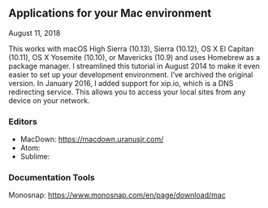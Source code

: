 ## Applications for your Mac environment
August 11, 2018

This works with macOS High Sierra (10.13), Sierra (10.12), OS X El Capitan (10.11), OS X Yosemite (10.10), or Mavericks (10.9) and uses Homebrew as a package manager. I streamlined this tutorial in August 2014 to make it even easier to set up your development environment. I’ve archived the original version. In January 2016, I added support for xip.io, which is a DNS redirecting service. This allows you to access your local sites from any device on your network.

### Editors
- MacDown: https://macdown.uranusjr.com/ 
- Atom: 
- Sublime: 

### Documentation Tools
Monosnap: https://www.monosnap.com/en/page/download/mac
